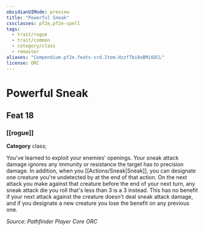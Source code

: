 ```yaml
---
obsidianUIMode: preview
title: "Powerful Sneak"
cssclasses: pf2e,pf2e-spell
tags:
  - trait/rogue
  - trait/common
  - category/class
  - remaster
aliases: "Compendium.pf2e.feats-srd.Item.Hzzf7bi8xBMi6DCL"
license: ORC
---
```

# Powerful Sneak
## Feat 18
### [[rogue]]

**Category** class; 




You've learned to exploit your enemies' openings. Your sneak attack damage ignores any immunity or resistance the target has to precision damage. In addition, when you [[Actions/Sneak|Sneak]], you can designate one creature you're undetected by at the end of that action. On the next attack you make against that creature before the end of your next turn, any sneak attack die you roll that's less than 3 is a 3 instead. This has no benefit if your next attack against the creature doesn't deal sneak attack damage, and if you designate a new creature you lose the benefit on any previous one.

*Source: Pathfinder Player Core*
*ORC*